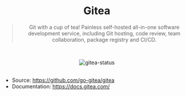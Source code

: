 <div align="center">

# Gitea

> Git with a cup of tea! Painless self-hosted all-in-one software development service, including Git hosting, code review, team collaboration, package registry and CI/CD.

<br/>

![gitea-status]
<br/><br/>

</div>

- Source: https://github.com/go-gitea/gitea
- Documentation: https://docs.gitea.com/

<!-- Gitea -->

[gitea-status]: https://img.shields.io/badge/archived-red?style=for-the-badge&label=status
